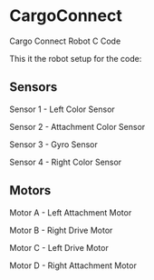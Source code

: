 # CargoConnect
Cargo Connect Robot C Code

This it the robot setup for the code:

Sensors
----------------------------------------------------------------
Sensor 1 - Left Color Sensor

Sensor 2 - Attachment Color Sensor

Sensor 3 - Gyro Sensor

Sensor 4 - Right Color Sensor

Motors
----------------------------------------------------------------
Motor A - Left Attachment Motor

Motor B - Right Drive Motor 

Motor C - Left Drive Motor

Motor D - Right Attachment Motor 
